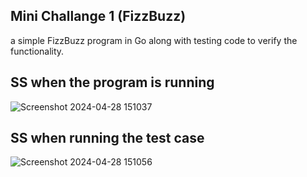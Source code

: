 ## Mini Challange 1 (FizzBuzz)
a simple FizzBuzz program in Go along with testing code to verify the functionality.

## SS when the program is running
![Screenshot 2024-04-28 151037](https://github.com/Dwipasca/SheGoLang/assets/19584291/7f03e6c8-336e-4f43-b6cb-e71b43b7426d)

## SS when running the test case
![Screenshot 2024-04-28 151056](https://github.com/Dwipasca/SheGoLang/assets/19584291/17d979af-e660-4c2e-8447-5df2de53c2a0)
